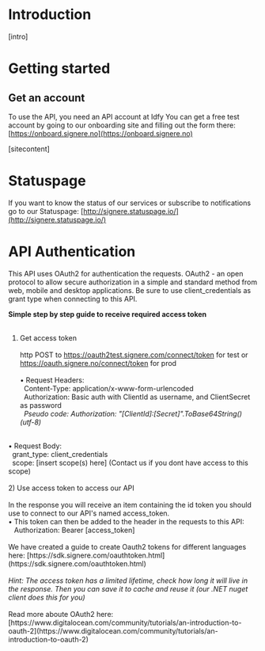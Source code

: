 # Introduction
[intro]

# Getting started
## Get an account
To use the API, you need an API account at Idfy You can get a free test account by going to our onboarding site and filling out the form there: [https://onboard.signere.no](https://onboard.signere.no) 

[sitecontent]

# Statuspage
If you want to know the status of our services or subscribe to notifications go to our Statuspage: [http://signere.statuspage.io/](http://signere.statuspage.io/)
# API Authentication
This API uses OAuth2 for authentication the requests. OAuth2 - an open protocol to allow secure authorization in a simple and standard method from web, mobile and desktop applications. Be sure to use client_credentials as grant type when connecting to this API. 

<b>Simple step by step guide to receive required access token </b><br/><br/>
1) Get access token <br/><br/>
http POST to https://oauth2test.signere.com/connect/token for test or https://oauth.signere.no/connect/token for prod <br/><br/>
&bull; Request Headers: <br/>
&nbsp;&nbsp;Content-Type: application/x-www-form-urlencoded <br/>
&nbsp;&nbsp;Authorization: Basic auth with ClientId as username, and ClientSecret as password<br/>
&nbsp;&nbsp;<i>Pseudo code: Authorization: "[ClientId]:[Secret]".ToBase64String() (utf-8) </i> <br/>
<br>
&bull; Request Body:<br/>
&nbsp;&nbsp;grant_type: client_credentials<br/>
&nbsp;&nbsp;scope: [insert scope(s) here] (Contact us if you dont have access to this scope) <br/>
<br>
2) Use access token to access our API<br/><br/>
In the response you will receive an item containing the id token you should use to connect to our API's named access_token.<br/>
&bull; This token can then be added to the header in the requests to this API:<br/> 
&nbsp;&nbsp; Authorization: Bearer [access_token]
<br><br>
We have created a guide to create Oauth2 tokens for different languages here: [https://sdk.signere.com/oauthtoken.html](https://sdk.signere.com/oauthtoken.html)
<br><br><i>Hint: The access token has a limited lifetime, check how long it will live in the response. Then you can save it to cache and reuse it (our .NET nuget client does this for you)</i><br><br>
Read more aboute OAuth2 here: 
[https://www.digitalocean.com/community/tutorials/an-introduction-to-oauth-2](https://www.digitalocean.com/community/tutorials/an-introduction-to-oauth-2)
<!-- ReDoc-Inject: <security-definitions> -->

